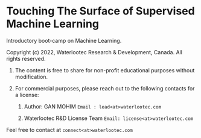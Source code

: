 # Touching The Surface of Supervised Machine Learning 
Introductory boot-camp on Machine Learning. 

Copyright (c) 2022, Waterlootec Research & Development, Canada. All rights reserved.

1. The content is free to share for non-profit educational purposes without modification. 

2. For commercial purposes, please reach out to the following contacts for a license:

    1. Author: GAN MOHIM
       `Email : lead<at>waterlootec.com`
       
    2. Waterlootec R&D License Team
       `Email: license<at>waterlootec.com`
       
Feel free to contact at `connect<at>waterlootec.com`
